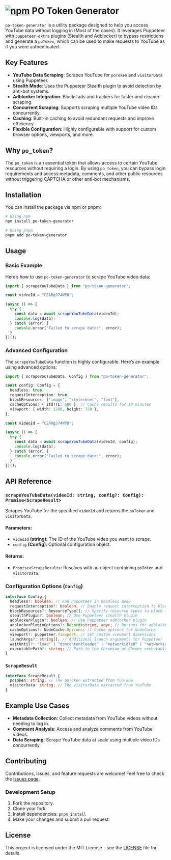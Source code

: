 # [![npm](https://img.shields.io/npm/v/po-token-generator)](https://www.npmjs.com/package/po-token-generator) PO Token Generator

`po-token-generator` is a utility package designed to help you access YouTube data without logging in (Most of the cases). It leverages Puppeteer with `puppeteer-extra` plugins (Stealth and Adblocker) to bypass restrictions and generate a `poToken`, which can be used to make requests to YouTube as if you were authenticated.

## Key Features

- **YouTube Data Scraping**: Scrapes YouTube for `poToken` and `visitorData` using Puppeteer.
- **Stealth Mode**: Uses the Puppeteer Stealth plugin to avoid detection by anti-bot systems.
- **Adblocker Integration**: Blocks ads and trackers for faster and cleaner scraping.
- **Concurrent Scraping**: Supports scraping multiple YouTube video IDs concurrently.
- **Caching**: Built-in caching to avoid redundant requests and improve efficiency.
- **Flexible Configuration**: Highly configurable with support for custom browser options, viewports, and more.

## Why `po_token`?

The `po_token` is an essential token that allows access to certain YouTube resources without requiring a login. By using `po_token`, you can bypass login requirements and access metadata, comments, and other public resources without triggering CAPTCHA or other anti-bot mechanisms.

## Installation

You can install the package via npm or pnpm:

```bash
# Using npm
npm install po-token-generator

# Using pnpm
pnpm add po-token-generator
```

## Usage

### Basic Example

Here’s how to use `po-token-generator` to scrape YouTube video data:

```typescript
import { scrapeYouTubeData } from "po-token-generator";

const videoId = "CEARgJ74WPU";

(async () => {
  try {
    const data = await scrapeYouTubeData(videoId);
    console.log(data);
  } catch (error) {
    console.error("Failed to scrape data:", error);
  }
})();
```

### Advanced Configuration

The `scrapeYouTubeData` function is highly configurable. Here’s an example using advanced options:

```typescript
import { scrapeYouTubeData, Config } from "po-token-generator";

const config: Config = {
  headless: true,
  requestInterception: true,
  blockResources: ["image", "stylesheet", "font"],
  cacheOptions: { stdTTL: 600 }, // Cache results for 10 minutes
  viewport: { width: 1280, height: 720 },
};

const videoId = "CEARgJ74WPU";

(async () => {
  try {
    const data = await scrapeYouTubeData(videoId, config);
    console.log(data);
  } catch (error) {
    console.error("Failed to scrape data:", error);
  }
})();
```

## API Reference

### `scrapeYouTubeData(videoId: string, config?: Config): Promise<ScrapeResult>`

Scrapes YouTube for the specified `videoId` and returns the `poToken` and `visitorData`.

#### Parameters:

- `videoId` **(string)**: The ID of the YouTube video you want to scrape.
- `config` **(Config)**: Optional configuration object.

#### Returns:

- `Promise<ScrapeResult>`: Resolves with an object containing `poToken` and `visitorData`.

### Configuration Options (`Config`)

```typescript
interface Config {
  headless?: boolean; // Run Puppeteer in headless mode
  requestInterception?: boolean; // Enable request interception to block certain resources
  blockResources?: ResourceType[]; // Specify resource types to block (e.g., 'image', 'stylesheet')
  stealthPlugin?: boolean; // Use Puppeteer stealth plugin
  adblockerPlugin?: boolean; // Use Puppeteer adblocker plugin
  adblockerPluginOptions?: Record<string, any>; // Options for adblocker plugin
  cacheOptions?: NodeCache.Options; // Cache options for NodeCache
  viewport?: puppeteer.Viewport; // Set custom viewport dimensions
  launchArgs?: string[]; // Additional launch arguments for Puppeteer
  waitUntil?: "load" | "domcontentloaded" | "networkidle0" | "networkidle2"; // When to consider navigation done
  executablePath?: string; // Path to the Chromium or Chrome executable
}
```

### `ScrapeResult`

```typescript
interface ScrapeResult {
  poToken: string; // The poToken extracted from YouTube
  visitorData: string; // The visitorData extracted from YouTube
}
```

## Example Use Cases

- **Metadata Collection**: Collect metadata from YouTube videos without needing to log in.
- **Comment Analysis**: Access and analyze comments from YouTube videos.
- **Data Scraping**: Scrape YouTube data at scale using multiple video IDs concurrently.

## Contributing

Contributions, issues, and feature requests are welcome! Feel free to check the [issues page](https://github.com/iRajatDas/po-token-generator/issues).

### Development Setup

1.  Fork the repository.
2.  Clone your fork.
3.  Install dependencies: `pnpm install`
4.  Make your changes and submit a pull request.

## License

This project is licensed under the MIT License - see the [LICENSE](LICENSE) file for details.
